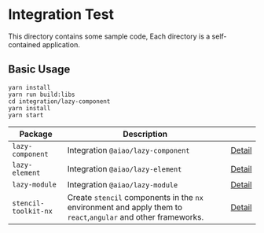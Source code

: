 # Integration Test

This directory contains some sample code, Each directory is a self-contained application.

## Basic Usage

```console
yarn install
yarn run build:libs
cd integration/lazy-component
yarn install
yarn start
```

| Package              | Description                                                                                                   |                                |
| -------------------- | ------------------------------------------------------------------------------------------------------------- | ------------------------------ |
| `lazy-component`     | Integration `@aiao/lazy-component`                                                                            | [Detail](./lazy-component)     |
| `lazy-element`       | Integration `@aiao/lazy-element`                                                                              | [Detail](./lazy-element)       |
| `lazy-module`        | Integration `@aiao/lazy-module`                                                                               | [Detail](./lazy-module)        |
| `stencil-toolkit-nx` | Create `stencil` components in the `nx` environment and apply them to `react`,`angular` and other frameworks. | [Detail](./stencil-toolkit-nx) |
